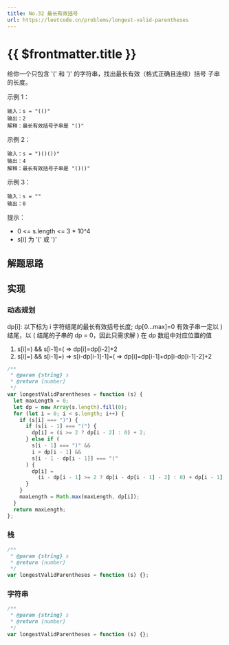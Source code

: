 ```yaml
---
title: No.32 最长有效括号
url: https://leetcode.cn/problems/longest-valid-parentheses
---
```


# <a class='!no-underline' :href="$frontmatter.url" target="_blank">{{ $frontmatter.title }}</a>

给你一个只包含 '(' 和 ')' 的字符串，找出最长有效（格式正确且连续）括号
子串
的长度。

示例 1：

```text
输入：s = "(()"
输出：2
解释：最长有效括号子串是 "()"
```

示例 2：

```text
输入：s = ")()())"
输出：4
解释：最长有效括号子串是 "()()"
```

示例 3：

```text
输入：s = ""
输出：0
```

提示：

- 0 <= s.length <= 3 \* 10^4
- s\[i\] 为 '(' 或 ')'

## 解题思路

## 实现

### 动态规划

dp\[i\]: 以下标为 i 字符结尾的最长有效括号长度; dp\[0...max\]=0
有效子串一定以 \) 结尾，以 \( 结尾的子串的 dp = 0，因此只需求解 \) 在 dp 数组中对应位置的值

1. s\[i\]=\) && s\[i-1\]=\( => dp\[i\]=dp\[i-2\]+2
2. s\[i\]=\) && s\[i-1\]=\) => s\[i-dp\[i-1\]-1\]=\( => dp\[i\]=dp\[i-1\]+dp\[i-dp\[i-1\]-2\]+2

```js
/**
 * @param {string} s
 * @return {number}
 */
var longestValidParentheses = function (s) {
  let maxLength = 0;
  let dp = new Array(s.length).fill(0);
  for (let i = 0; i < s.length; i++) {
    if (s[i] === ")") {
      if (s[i - 1] === "(") {
        dp[i] = (i >= 2 ? dp[i - 2] : 0) + 2;
      } else if (
        s[i - 1] === ")" &&
        i > dp[i - 1] &&
        s[i - 1 - dp[i - 1]] === "("
      ) {
        dp[i] =
          (i - dp[i - 1] >= 2 ? dp[i - dp[i - 1] - 2] : 0) + dp[i - 1] + 2;
      }
    }
    maxLength = Math.max(maxLength, dp[i]);
  }
  return maxLength;
};
```

### 栈

```js
/**
 * @param {string} s
 * @return {number}
 */
var longestValidParentheses = function (s) {};
```

### 字符串

```js
/**
 * @param {string} s
 * @return {number}
 */
var longestValidParentheses = function (s) {};
```

